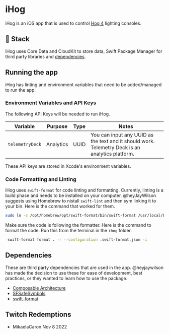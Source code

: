 # iHog

iHog is an iOS app that is used to control [Hog 4](https://etcconnect.com) lighting consoles.

## 🥞 Stack

iHog uses Core Data and CloudKit to store data, Swift Package Manager for third party libraries and [dependencies](#Dependencies).

## Running the app

iHog has linting and environment variables that need to be added/managed to run the app.

### Environment Variables and API Keys

The following API Keys will be needed to run iHog.

| Variable | Purpose | Type | Notes |
| --- | --- | --- | --- |
| `telemetryDeck` | Analytics | UUID | You can input any UUID as the text and it should work. Telemetry Deck is an analytics platform. |

These API keys are stored in Xcode's environment variables.

### Code Formatting and Linting

iHog uses `swift-format` for code linting and formatting. Currently, linting is a build phase and needs to be installed on your computer. @heyJayWilson suggests using Homebrew to nistall `swift-lint` and then sym linking it to your bin. Here is the command that worked for them.

```bash
sudo ln -s /opt/homebrew/opt/swift-format/bin/swift-format /usr/local/bin/swift-format
```

Make sure the code is following the formatter. Here is the command to format the code. Run this from the terminal in the `ihog` folder.

```bash
 swift-format format . -r --configuration .swift-format.json -i
```

## Dependencies

These are third party dependencies that are used in the app. @heyjaywilson has made the decision to use these for ease of development, best practices, or they wanted to learn how to use the package.

- [Composable Architecture](https://github.com/pointfreeco/swift-composable-architecture)
- [SFSafeSymbols](https://github.com/SFSafeSymbols/SFSafeSymbols)
- [swift-format](https://github.com/apple/swift-format)
## Twitch Redemptions

- MikaelaCaron Nov 8 2022
